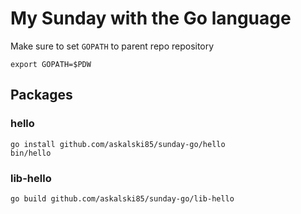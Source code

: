 # My Sunday with the Go language

Make sure to set `GOPATH` to parent repo repository
```
export GOPATH=$PDW
```

## Packages

### hello

```
go install github.com/askalski85/sunday-go/hello
bin/hello
```

### lib-hello
```
go build github.com/askalski85/sunday-go/lib-hello
```
